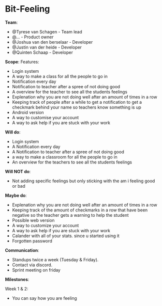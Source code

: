 # Bit-Feeling

**Team**:

- @Tyrese van Schagen - Team lead
- @... - Product owner
- @Joshua van den berselaar - Developer
- @Justin van der heide - Developer
- @Quinten Schaap - Developer

**Scope**:
Features:
- Login system
- A way to make a class for all the people to go in
- Notification every day
- Notification to teacher after a spree of not doing good
- A overview for the teacher to see all the students feelings
- Explenation why you are not doing well after an amount of times in a row
- Keeping track of people after a while to get a notification to get a checkmark behind your name so teachers know something is up
- Android version
- A way to customise your account
- A way to ask help if you are stuck with your work

**Will do**:
- Login system
- A Notification every day
- A Notification to teacher after a spree of not doing good
- a way to make a classroom for all the people to go in
- An overview for the teachers to see all the students feelings


**Will NOT do**:
- Not adding specific feelings but only sticking with the am i feeling good or bad


**Maybe do**:
- Explenation why you are not doing well after an amount of times in a row
- Keeping track of the amount of checkmarks in a row that have been negative so the teacher gets a warning to help the student
- Possible web version
- A way to customize your account
- A way to ask help if you are stuck with your work
- Calander with all of your stats. since u started using it
- Forgotten password

**Communication**:
- Standups twice a week (Tuesday & Friday).
- Contact via discord.
- Sprint meeting on friday

**Milestones**:

Week 1 & 2: 
- You can say how you are feeling
